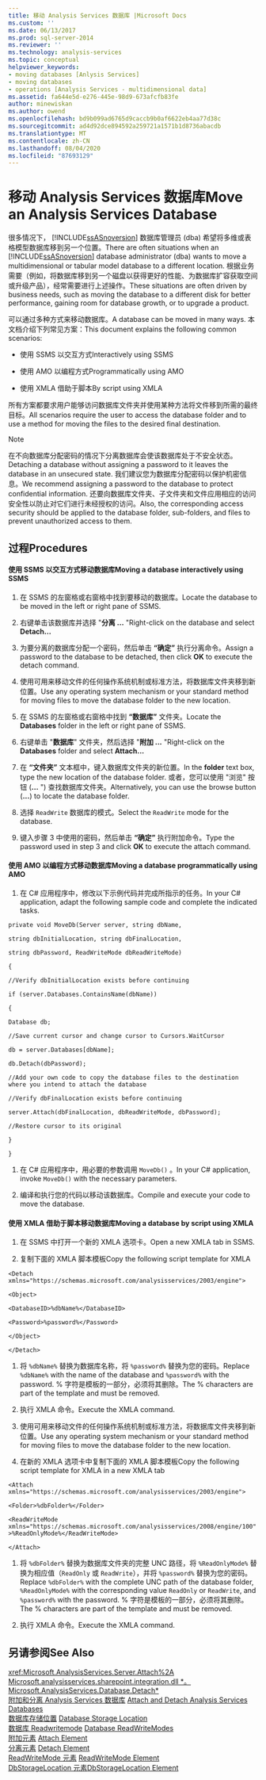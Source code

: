 ```yaml
---
title: 移动 Analysis Services 数据库 |Microsoft Docs
ms.custom: ''
ms.date: 06/13/2017
ms.prod: sql-server-2014
ms.reviewer: ''
ms.technology: analysis-services
ms.topic: conceptual
helpviewer_keywords:
- moving databases [Anlysis Services]
- moving databases
- operations [Analysis Services - multidimensional data]
ms.assetid: fa644e5d-e276-445e-98d9-673afcfb83fe
author: minewiskan
ms.author: owend
ms.openlocfilehash: bd9b099ad6765d9caccb9b0af6622eb4aa77d38c
ms.sourcegitcommit: ad4d92dce894592a259721a1571b1d8736abacdb
ms.translationtype: MT
ms.contentlocale: zh-CN
ms.lasthandoff: 08/04/2020
ms.locfileid: "87693129"
---
```

# <a name="move-an-analysis-services-database"></a><span data-ttu-id="37f67-102">移动 Analysis Services 数据库</span><span class="sxs-lookup"><span data-stu-id="37f67-102">Move an Analysis Services Database</span></span>
  <span data-ttu-id="37f67-103">很多情况下， [!INCLUDE[ssASnoversion](../../includes/ssasnoversion-md.md)] 数据库管理员 (dba) 希望将多维或表格模型数据库移到另一个位置。</span><span class="sxs-lookup"><span data-stu-id="37f67-103">There are often situations when an [!INCLUDE[ssASnoversion](../../includes/ssasnoversion-md.md)] database administrator (dba) wants to move a multidimensional or tabular model database to a different location.</span></span> <span data-ttu-id="37f67-104">根据业务需要（例如，将数据库移到另一个磁盘以获得更好的性能、为数据库扩容获取空间或升级产品），经常需要进行上述操作。</span><span class="sxs-lookup"><span data-stu-id="37f67-104">These situations are often driven by business needs, such as moving the database to a different disk for better performance, gaining room for database growth, or to upgrade a product.</span></span>  
  
 <span data-ttu-id="37f67-105">可以通过多种方式来移动数据库。</span><span class="sxs-lookup"><span data-stu-id="37f67-105">A database can be moved in many ways.</span></span> <span data-ttu-id="37f67-106">本文档介绍下列常见方案：</span><span class="sxs-lookup"><span data-stu-id="37f67-106">This document explains the following common scenarios:</span></span>  
  
-   <span data-ttu-id="37f67-107">使用 SSMS 以交互方式</span><span class="sxs-lookup"><span data-stu-id="37f67-107">Interactively using SSMS</span></span>  
  
-   <span data-ttu-id="37f67-108">使用 AMO 以编程方式</span><span class="sxs-lookup"><span data-stu-id="37f67-108">Programmatically using AMO</span></span>  
  
-   <span data-ttu-id="37f67-109">使用 XMLA 借助于脚本</span><span class="sxs-lookup"><span data-stu-id="37f67-109">By script using XMLA</span></span>  
  
 <span data-ttu-id="37f67-110">所有方案都要求用户能够访问数据库文件夹并使用某种方法将文件移到所需的最终目标。</span><span class="sxs-lookup"><span data-stu-id="37f67-110">All scenarios require the user to access the database folder and to use a method for moving the files to the desired final destination.</span></span>  
  
> [!NOTE]  
>  <span data-ttu-id="37f67-111">在不向数据库分配密码的情况下分离数据库会使该数据库处于不安全状态。</span><span class="sxs-lookup"><span data-stu-id="37f67-111">Detaching a database without assigning a password to it leaves the database in an unsecured state.</span></span> <span data-ttu-id="37f67-112">我们建议您为数据库分配密码以保护机密信息。</span><span class="sxs-lookup"><span data-stu-id="37f67-112">We recommend assigning a password to the database to protect confidential information.</span></span> <span data-ttu-id="37f67-113">还要向数据库文件夹、子文件夹和文件应用相应的访问安全性以防止对它们进行未经授权的访问。</span><span class="sxs-lookup"><span data-stu-id="37f67-113">Also, the corresponding access security should be applied to the database folder, sub-folders, and files to prevent unauthorized access to them.</span></span>  
  
## <a name="procedures"></a><span data-ttu-id="37f67-114">过程</span><span class="sxs-lookup"><span data-stu-id="37f67-114">Procedures</span></span>  
  
#### <a name="moving-a-database-interactively-using-ssms"></a><span data-ttu-id="37f67-115">使用 SSMS 以交互方式移动数据库</span><span class="sxs-lookup"><span data-stu-id="37f67-115">Moving a database interactively using SSMS</span></span>  
  
1.  <span data-ttu-id="37f67-116">在 SSMS 的左窗格或右窗格中找到要移动的数据库。</span><span class="sxs-lookup"><span data-stu-id="37f67-116">Locate the database to be moved in the left or right pane of SSMS.</span></span>  
  
2.  <span data-ttu-id="37f67-117">右键单击该数据库并选择 "**分离 ...** "</span><span class="sxs-lookup"><span data-stu-id="37f67-117">Right-click on the database and select **Detach...**</span></span>  
  
3.  <span data-ttu-id="37f67-118">为要分离的数据库分配一个密码，然后单击 **“确定”** 执行分离命令。</span><span class="sxs-lookup"><span data-stu-id="37f67-118">Assign a password to the database to be detached, then click **OK** to execute the detach command.</span></span>  
  
4.  <span data-ttu-id="37f67-119">使用可用来移动文件的任何操作系统机制或标准方法，将数据库文件夹移到新位置。</span><span class="sxs-lookup"><span data-stu-id="37f67-119">Use any operating system mechanism or your standard method for moving files to move the database folder to the new location.</span></span>  
  
5.  <span data-ttu-id="37f67-120">在 SSMS 的左窗格或右窗格中找到 **“数据库”** 文件夹。</span><span class="sxs-lookup"><span data-stu-id="37f67-120">Locate the **Databases** folder in the left or right pane of SSMS.</span></span>  
  
6.  <span data-ttu-id="37f67-121">右键单击 "**数据库**" 文件夹，然后选择 "**附加 ...** "</span><span class="sxs-lookup"><span data-stu-id="37f67-121">Right-click on the **Databases** folder and select **Attach...**</span></span>  
  
7.  <span data-ttu-id="37f67-122">在 **“文件夹”** 文本框中，键入数据库文件夹的新位置。</span><span class="sxs-lookup"><span data-stu-id="37f67-122">In the **folder** text box, type the new location of the database folder.</span></span> <span data-ttu-id="37f67-123">或者，您可以使用 "浏览" 按钮 (**...** ") 查找数据库文件夹。</span><span class="sxs-lookup"><span data-stu-id="37f67-123">Alternatively, you can use the browse button (**...**) to locate the database folder.</span></span>  
  
8.  <span data-ttu-id="37f67-124">选择 `ReadWrite` 数据库的模式。</span><span class="sxs-lookup"><span data-stu-id="37f67-124">Select the `ReadWrite` mode for the database.</span></span>  
  
9. <span data-ttu-id="37f67-125">键入步骤 3 中使用的密码，然后单击 **“确定”** 执行附加命令。</span><span class="sxs-lookup"><span data-stu-id="37f67-125">Type the password used in step 3 and click **OK** to execute the attach command.</span></span>  
  
#### <a name="moving-a-database-programmatically-using-amo"></a><span data-ttu-id="37f67-126">使用 AMO 以编程方式移动数据库</span><span class="sxs-lookup"><span data-stu-id="37f67-126">Moving a database programmatically using AMO</span></span>  
  
1.  <span data-ttu-id="37f67-127">在 C# 应用程序中，修改以下示例代码并完成所指示的任务。</span><span class="sxs-lookup"><span data-stu-id="37f67-127">In your C# application, adapt the following sample code and complete the indicated tasks.</span></span>  
  
 `private void MoveDb(Server server, string dbName,`  
  
 `string dbInitialLocation, string dbFinalLocation,`  
  
 `string dbPassword, ReadWriteMode dbReadWriteMode)`  
  
 `{`  
  
 `//Verify dbInitialLocation exists before continuing`  
  
 `if (server.Databases.ContainsName(dbName))`  
  
 `{`  
  
 `Database db;`  
  
 `//Save current cursor and change cursor to Cursors.WaitCursor`  
  
 `db = server.Databases[dbName];`  
  
 `db.Detach(dbPassword);`  
  
 `//Add your own code to copy the database files to the destination where you intend to attach the database`  
  
 `//Verify dbFinalLocation exists before continuing`  
  
 `server.Attach(dbFinalLocation, dbReadWriteMode, dbPassword);`  
  
 `//Restore cursor to its original`  
  
 `}`  
  
 `}`  
  
1.  <span data-ttu-id="37f67-128">在 C# 应用程序中，用必要的参数调用 `MoveDb()` 。</span><span class="sxs-lookup"><span data-stu-id="37f67-128">In your C# application, invoke `MoveDb()` with the necessary parameters.</span></span>  
  
2.  <span data-ttu-id="37f67-129">编译和执行您的代码以移动该数据库。</span><span class="sxs-lookup"><span data-stu-id="37f67-129">Compile and execute your code to move the database.</span></span>  
  
#### <a name="moving-a-database-by-script-using-xmla"></a><span data-ttu-id="37f67-130">使用 XMLA 借助于脚本移动数据库</span><span class="sxs-lookup"><span data-stu-id="37f67-130">Moving a database by script using XMLA</span></span>  
  
1.  <span data-ttu-id="37f67-131">在 SSMS 中打开一个新的 XMLA 选项卡。</span><span class="sxs-lookup"><span data-stu-id="37f67-131">Open a new XMLA tab in SSMS.</span></span>  
  
2.  <span data-ttu-id="37f67-132">复制下面的 XMLA 脚本模板</span><span class="sxs-lookup"><span data-stu-id="37f67-132">Copy the following script template for XMLA</span></span>  
  
 `<Detach xmlns="https://schemas.microsoft.com/analysisservices/2003/engine">`  
  
 `<Object>`  
  
 `<DatabaseID>%dbName%</DatabaseID>`  
  
 `<Password>%password%</Password>`  
  
 `</Object>`  
  
 `</Detach>`  
  
1.  <span data-ttu-id="37f67-133">将 `%dbName%` 替换为数据库名称，将 `%password%` 替换为您的密码。</span><span class="sxs-lookup"><span data-stu-id="37f67-133">Replace `%dbName%` with the name of the database and `%password%` with the password.</span></span> <span data-ttu-id="37f67-134">% 字符是模板的一部分，必须将其删除。</span><span class="sxs-lookup"><span data-stu-id="37f67-134">The % characters are part of the template and must be removed.</span></span>  
  
2.  <span data-ttu-id="37f67-135">执行 XMLA 命令。</span><span class="sxs-lookup"><span data-stu-id="37f67-135">Execute the XMLA command.</span></span>  
  
3.  <span data-ttu-id="37f67-136">使用可用来移动文件的任何操作系统机制或标准方法，将数据库文件夹移到新位置。</span><span class="sxs-lookup"><span data-stu-id="37f67-136">Use any operating system mechanism or your standard method for moving files to move the database folder to the new location.</span></span>  
  
4.  <span data-ttu-id="37f67-137">在新的 XMLA 选项卡中复制下面的 XMLA 脚本模板</span><span class="sxs-lookup"><span data-stu-id="37f67-137">Copy the following script template for XMLA in a new XMLA tab</span></span>  
  
 `<Attach xmlns="https://schemas.microsoft.com/analysisservices/2003/engine">`  
  
 `<Folder>%dbFolder%</Folder>`  
  
 `<ReadWriteMode xmlns="https://schemas.microsoft.com/analysisservices/2008/engine/100">%ReadOnlyMode%</ReadWriteMode>`  
  
 `</Attach>`  
  
1.  <span data-ttu-id="37f67-138">将 `%dbFolder%` 替换为数据库文件夹的完整 UNC 路径，将 `%ReadOnlyMode%` 替换为相应值（`ReadOnly` 或 `ReadWrite`），并将 `%password%` 替换为您的密码。</span><span class="sxs-lookup"><span data-stu-id="37f67-138">Replace `%dbFolder%` with the complete UNC path of the database folder, `%ReadOnlyMode%` with the corresponding value `ReadOnly` or `ReadWrite`, and `%password%` with the password.</span></span> <span data-ttu-id="37f67-139">% 字符是模板的一部分，必须将其删除。</span><span class="sxs-lookup"><span data-stu-id="37f67-139">The % characters are part of the template and must be removed.</span></span>  
  
2.  <span data-ttu-id="37f67-140">执行 XMLA 命令。</span><span class="sxs-lookup"><span data-stu-id="37f67-140">Execute the XMLA command.</span></span>  
  
## <a name="see-also"></a><span data-ttu-id="37f67-141">另请参阅</span><span class="sxs-lookup"><span data-stu-id="37f67-141">See Also</span></span>  
 <xref:Microsoft.AnalysisServices.Server.Attach%2A>   
 <span data-ttu-id="37f67-142">[Microsoft.analysisservices.sharepoint.integration.dll \*。](/dotnet/api/microsoft.analysisservices.core.database.detach) </span><span class="sxs-lookup"><span data-stu-id="37f67-142">[Microsoft.AnalysisServices.Database.Detach\*](/dotnet/api/microsoft.analysisservices.core.database.detach) </span></span>  
 <span data-ttu-id="37f67-143">[附加和分离 Analysis Services 数据库](attach-and-detach-analysis-services-databases.md) </span><span class="sxs-lookup"><span data-stu-id="37f67-143">[Attach and Detach Analysis Services Databases](attach-and-detach-analysis-services-databases.md) </span></span>  
 <span data-ttu-id="37f67-144">[数据库存储位置](database-storage-location.md) </span><span class="sxs-lookup"><span data-stu-id="37f67-144">[Database Storage Location](database-storage-location.md) </span></span>  
 <span data-ttu-id="37f67-145">[数据库 Readwritemode](database-readwritemodes.md) </span><span class="sxs-lookup"><span data-stu-id="37f67-145">[Database ReadWriteModes](database-readwritemodes.md) </span></span>  
 <span data-ttu-id="37f67-146">[附加元素](https://docs.microsoft.com/bi-reference/xmla/xml-elements-commands/attach-element) </span><span class="sxs-lookup"><span data-stu-id="37f67-146">[Attach Element](https://docs.microsoft.com/bi-reference/xmla/xml-elements-commands/attach-element) </span></span>  
 <span data-ttu-id="37f67-147">[分离元素](https://docs.microsoft.com/bi-reference/xmla/xml-elements-commands/detach-element) </span><span class="sxs-lookup"><span data-stu-id="37f67-147">[Detach Element](https://docs.microsoft.com/bi-reference/xmla/xml-elements-commands/detach-element) </span></span>  
 <span data-ttu-id="37f67-148">[ReadWriteMode 元素](https://docs.microsoft.com/bi-reference/xmla/xml-elements-properties/readwritemode-element) </span><span class="sxs-lookup"><span data-stu-id="37f67-148">[ReadWriteMode Element](https://docs.microsoft.com/bi-reference/xmla/xml-elements-properties/readwritemode-element) </span></span>  
 [<span data-ttu-id="37f67-149">DbStorageLocation 元素</span><span class="sxs-lookup"><span data-stu-id="37f67-149">DbStorageLocation Element</span></span>](https://docs.microsoft.com/bi-reference/xmla/xml-elements-properties/dbstoragelocation-element)  
  
  
